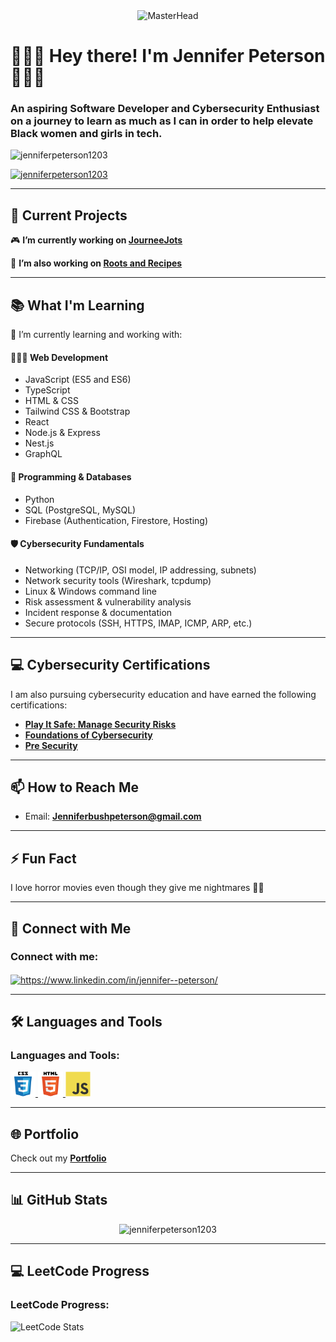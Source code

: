 
<div style="display: flex; justify-content: center;">
  <img src="https://res.cloudinary.com/dluexpyt4/image/upload/c_crop,ar_16:9/v1746197637/cyberLicenseToLearn_a6gmdl.png" alt="MasterHead">
</div>



# 👩🏿‍💻 Hey there! I'm Jennifer Peterson 👩🏿‍💻

### An aspiring Software Developer and Cybersecurity Enthusiast on a journey to learn as much as I can in order to help elevate Black women and girls in tech.



<p align="left">
  <img src="https://komarev.com/ghpvc/?username=jenniferpeterson1203&label=Profile%20views&color=0e75b6&style=flat" alt="jenniferpeterson1203" />
</p>

<p align="left">
  <a href="https://github.com/ryo-ma/github-profile-trophy"><img src="https://github-profile-trophy.vercel.app/?username=jenniferpeterson1203" alt="jenniferpeterson1203" /></a>
</p>

---

## 🚀 Current Projects

🎮 **I’m currently working on [**JourneeJots**](https://journeejots.netlify.app)**

🥕 **I’m also working on [**Roots and Recipes**](https://roots-and-recipes.netlify.app)** 

---

## 📚 What I'm Learning  
🧐 I’m currently learning and working with:

#### 👩🏿‍💻 Web Development  
- JavaScript (ES5 and ES6)  
- TypeScript  
- HTML & CSS  
- Tailwind CSS & Bootstrap  
- React  
- Node.js & Express  
- Nest.js  
- GraphQL  

#### 🐍 Programming & Databases  
- Python  
- SQL (PostgreSQL, MySQL)  
- Firebase (Authentication, Firestore, Hosting)  

#### 🛡 Cybersecurity Fundamentals  
- Networking (TCP/IP, OSI model, IP addressing, subnets)  
- Network security tools (Wireshark, tcpdump)  
- Linux & Windows command line  
- Risk assessment & vulnerability analysis  
- Incident response & documentation  
- Secure protocols (SSH, HTTPS, IMAP, ICMP, ARP, etc.)


---

## 💻 Cybersecurity Certifications

I am also pursuing cybersecurity education and have earned the following certifications:

- [**Play It Safe: Manage Security Risks**](https://coursera.org/share/2c44b016ec31132bb8b4b9d37d19bfd8)
- [**Foundations of Cybersecurity**](https://coursera.org/share/07cb6e0e9444ea2b07d6673b50ca53f7)
- [**Pre Security**](https://tryhackme-certificates.s3-eu-west-1.amazonaws.com/THM-C416DNBTDA.pdf)

---

## 📫 How to Reach Me

- Email: **[Jenniferbushpeterson@gmail.com](mailto:Jenniferbushpeterson@gmail.com)**

---

## ⚡ Fun Fact

I love horror movies even though they give me nightmares 🫣🥴

---

## 📱 Connect with Me

<h3 align="left">Connect with me:</h3>
<p align="left">
  <a href="https://linkedin.com/in/jennifer--peterson/" target="blank">
    <img align="center" src="https://raw.githubusercontent.com/rahuldkjain/github-profile-readme-generator/master/src/images/icons/Social/linked-in-alt.svg" alt="https://www.linkedin.com/in/jennifer--peterson/" height="30" width="40" />
  </a>
</p>

---

## 🛠️ Languages and Tools

<h3 align="left">Languages and Tools:</h3>
<p align="left">
  <a href="https://www.w3schools.com/css/" target="_blank" rel="noreferrer">
    <img src="https://raw.githubusercontent.com/devicons/devicon/master/icons/css3/css3-original-wordmark.svg" alt="css3" width="40" height="40"/>
  </a>
  <a href="https://www.w3.org/html/" target="_blank" rel="noreferrer">
    <img src="https://raw.githubusercontent.com/devicons/devicon/master/icons/html5/html5-original-wordmark.svg" alt="html5" width="40" height="40"/>
  </a>
  <a href="https://developer.mozilla.org/en-US/docs/Web/JavaScript" target="_blank" rel="noreferrer">
    <img src="https://raw.githubusercontent.com/devicons/devicon/master/icons/javascript/javascript-original.svg" alt="javascript" width="40" height="40"/>
  </a>
</p>

---

## 🌐 Portfolio

Check out my [**Portfolio**](https://jennifer-peterson-portfolio-site.netlify.app/)

---

## 📊 GitHub Stats

<p align="center">
  <img src="https://github-readme-stats.vercel.app/api/top-langs?username=jenniferpeterson1203&show_icons=true&locale=en&layout=compact" alt="jenniferpeterson1203" />
</p>

---

## 💻 LeetCode Progress

<h3 align="left">LeetCode Progress:</h3>
<p align="left">
  <img src="https://leetcard.jacoblin.cool/Jennifer1203?theme=dark&font=Montserrat&ext=contest" alt="LeetCode Stats">
</p>
